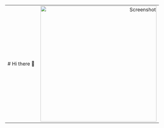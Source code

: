 <table>
  <tr>
    <td width="60%">
      # Hi there 👋 
    </td>
    <td width="40%" align="right">
      <img src="https://via.placeholder.com/420x260.png?text=Your+Image" alt="Screenshot" width="380">
    </td>
  </tr>
</table>
